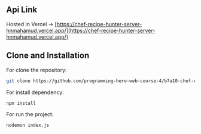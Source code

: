## Api Link

Hosted in Vercel -> [https://chef-recipe-hunter-server-hnmahamud.vercel.app/](https://chef-recipe-hunter-server-hnmahamud.vercel.app/)

## Clone and Installation

For clone the repository:

```sh
git clone https://github.com/programming-hero-web-course-4/b7a10-chef-recipe-hunter-server-side-hnmahamud.git
```

For install dependency:

```sh
npm install
```

For run the project:

```sh
nodemon index.js
```
